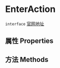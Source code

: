 # EnterAction
`interface` [官网地址](https://microsoft.github.io/monaco-editor/docs.html#interfaces/languages.EnterAction.html)
## 属性 Properties
## 方法 Methods

